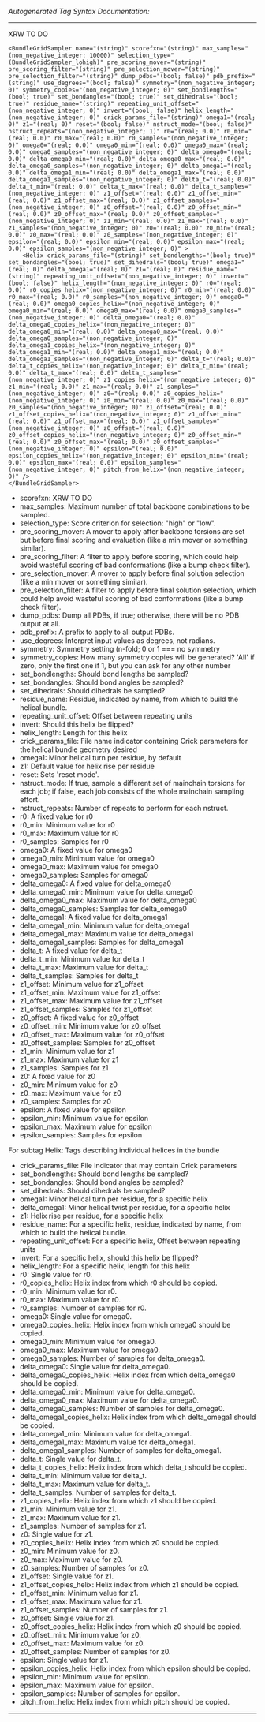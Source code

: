 _Autogenerated Tag Syntax Documentation:_

---
XRW TO DO

```
<BundleGridSampler name="(string)" scorefxn="(string)" max_samples="(non_negative_integer; 10000)" selection_type="(BundleGridSampler_lohigh)" pre_scoring_mover="(string)" pre_scoring_filter="(string)" pre_selection_mover="(string)" pre_selection_filter="(string)" dump_pdbs="(bool; false)" pdb_prefix="(string)" use_degrees="(bool; false)" symmetry="(non_negative_integer; 0)" symmetry_copies="(non_negative_integer; 0)" set_bondlengths="(bool; true)" set_bondangles="(bool; true)" set_dihedrals="(bool; true)" residue_name="(string)" repeating_unit_offset="(non_negative_integer; 0)" invert="(bool; false)" helix_length="(non_negative_integer; 0)" crick_params_file="(string)" omega1="(real; 0)" z1="(real; 0)" reset="(bool; false)" nstruct_mode="(bool; false)" nstruct_repeats="(non_negative_integer; 1)" r0="(real; 0.0)" r0_min="(real; 0.0)" r0_max="(real; 0.0)" r0_samples="(non_negative_integer; 0)" omega0="(real; 0.0)" omega0_min="(real; 0.0)" omega0_max="(real; 0.0)" omega0_samples="(non_negative_integer; 0)" delta_omega0="(real; 0.0)" delta_omega0_min="(real; 0.0)" delta_omega0_max="(real; 0.0)" delta_omega0_samples="(non_negative_integer; 0)" delta_omega1="(real; 0.0)" delta_omega1_min="(real; 0.0)" delta_omega1_max="(real; 0.0)" delta_omega1_samples="(non_negative_integer; 0)" delta_t="(real; 0.0)" delta_t_min="(real; 0.0)" delta_t_max="(real; 0.0)" delta_t_samples="(non_negative_integer; 0)" z1_offset="(real; 0.0)" z1_offset_min="(real; 0.0)" z1_offset_max="(real; 0.0)" z1_offset_samples="(non_negative_integer; 0)" z0_offset="(real; 0.0)" z0_offset_min="(real; 0.0)" z0_offset_max="(real; 0.0)" z0_offset_samples="(non_negative_integer; 0)" z1_min="(real; 0.0)" z1_max="(real; 0.0)" z1_samples="(non_negative_integer; 0)" z0="(real; 0.0)" z0_min="(real; 0.0)" z0_max="(real; 0.0)" z0_samples="(non_negative_integer; 0)" epsilon="(real; 0.0)" epsilon_min="(real; 0.0)" epsilon_max="(real; 0.0)" epsilon_samples="(non_negative_integer; 0)" >
    <Helix crick_params_file="(string)" set_bondlengths="(bool; true)" set_bondangles="(bool; true)" set_dihedrals="(bool; true)" omega1="(real; 0)" delta_omega1="(real; 0)" z1="(real; 0)" residue_name="(string)" repeating_unit_offset="(non_negative_integer; 0)" invert="(bool; false)" helix_length="(non_negative_integer; 0)" r0="(real; 0.0)" r0_copies_helix="(non_negative_integer; 0)" r0_min="(real; 0.0)" r0_max="(real; 0.0)" r0_samples="(non_negative_integer; 0)" omega0="(real; 0.0)" omega0_copies_helix="(non_negative_integer; 0)" omega0_min="(real; 0.0)" omega0_max="(real; 0.0)" omega0_samples="(non_negative_integer; 0)" delta_omega0="(real; 0.0)" delta_omega0_copies_helix="(non_negative_integer; 0)" delta_omega0_min="(real; 0.0)" delta_omega0_max="(real; 0.0)" delta_omega0_samples="(non_negative_integer; 0)" delta_omega1_copies_helix="(non_negative_integer; 0)" delta_omega1_min="(real; 0.0)" delta_omega1_max="(real; 0.0)" delta_omega1_samples="(non_negative_integer; 0)" delta_t="(real; 0.0)" delta_t_copies_helix="(non_negative_integer; 0)" delta_t_min="(real; 0.0)" delta_t_max="(real; 0.0)" delta_t_samples="(non_negative_integer; 0)" z1_copies_helix="(non_negative_integer; 0)" z1_min="(real; 0.0)" z1_max="(real; 0.0)" z1_samples="(non_negative_integer; 0)" z0="(real; 0.0)" z0_copies_helix="(non_negative_integer; 0)" z0_min="(real; 0.0)" z0_max="(real; 0.0)" z0_samples="(non_negative_integer; 0)" z1_offset="(real; 0.0)" z1_offset_copies_helix="(non_negative_integer; 0)" z1_offset_min="(real; 0.0)" z1_offset_max="(real; 0.0)" z1_offset_samples="(non_negative_integer; 0)" z0_offset="(real; 0.0)" z0_offset_copies_helix="(non_negative_integer; 0)" z0_offset_min="(real; 0.0)" z0_offset_max="(real; 0.0)" z0_offset_samples="(non_negative_integer; 0)" epsilon="(real; 0.0)" epsilon_copies_helix="(non_negative_integer; 0)" epsilon_min="(real; 0.0)" epsilon_max="(real; 0.0)" epsilon_samples="(non_negative_integer; 0)" pitch_from_helix="(non_negative_integer; 0)" />
</BundleGridSampler>
```

-   scorefxn: XRW TO DO
-   max_samples: Maximum number of total backbone combinations to be sampled.
-   selection_type: Score criterion for selection: "high" or "low".
-   pre_scoring_mover: A mover to apply after backbone torsions are set but before final scoring and evaluation (like a min mover or something similar).
-   pre_scoring_filter: A filter to apply before scoring, which could help avoid wasteful scoring of bad conformations (like a bump check filter).
-   pre_selection_mover: A mover to apply before final solution selection (like a min mover or something similar).
-   pre_selection_filter: A filter to apply before final solution selection, which could help avoid wasteful scoring of bad conformations (like a bump check filter).
-   dump_pdbs: Dump all PDBs, if true; otherwise, there will be no PDB output at all.
-   pdb_prefix: A prefix to apply to all output PDBs.
-   use_degrees: Interpret input values as degrees, not radians.
-   symmetry: Symmetry setting (n-fold; 0 or 1 === no symmetry
-   symmetry_copies: How many symmetry copies will be generated? 'All' if zero, only the first one if 1, but you can ask for any other number
-   set_bondlengths: Should bond lengths be sampled?
-   set_bondangles: Should bond angles be sampled?
-   set_dihedrals: Should dihedrals be sampled?
-   residue_name: Residue, indicated by name, from which to build the helical bundle.
-   repeating_unit_offset: Offset between repeating units
-   invert: Should this helix be flipped?
-   helix_length: Length for this helix
-   crick_params_file: File name indicator containing Crick parameters for the helical bundle geometry desired
-   omega1: Minor helical turn per residue, by default
-   z1: Default value for helix rise per residue
-   reset: Sets 'reset mode'.
-   nstruct_mode: If true, sample a different set of mainchain torsions for each job; if false, each job consists of the whole mainchain sampling effort.
-   nstruct_repeats: Number of repeats to perform for each nstruct.
-   r0: A fixed value for r0
-   r0_min: Minimum value for r0
-   r0_max: Maximum value for r0
-   r0_samples: Samples for r0
-   omega0: A fixed value for omega0
-   omega0_min: Minimum value for omega0
-   omega0_max: Maximum value for omega0
-   omega0_samples: Samples for omega0
-   delta_omega0: A fixed value for delta_omega0
-   delta_omega0_min: Minimum value for delta_omega0
-   delta_omega0_max: Maximum value for delta_omega0
-   delta_omega0_samples: Samples for delta_omega0
-   delta_omega1: A fixed value for delta_omega1
-   delta_omega1_min: Minimum value for delta_omega1
-   delta_omega1_max: Maximum value for delta_omega1
-   delta_omega1_samples: Samples for delta_omega1
-   delta_t: A fixed value for delta_t
-   delta_t_min: Minimum value for delta_t
-   delta_t_max: Maximum value for delta_t
-   delta_t_samples: Samples for delta_t
-   z1_offset: Minimum value for z1_offset
-   z1_offset_min: Maximum value for z1_offset
-   z1_offset_max: Maximum value for z1_offset
-   z1_offset_samples: Samples for z1_offset
-   z0_offset: A fixed value for z0_offset
-   z0_offset_min: Minimum value for z0_offset
-   z0_offset_max: Maximum value for z0_offset
-   z0_offset_samples: Samples for z0_offset
-   z1_min: Minimum value for z1
-   z1_max: Maximum value for z1
-   z1_samples: Samples for z1
-   z0: A fixed value for z0
-   z0_min: Minimum value for z0
-   z0_max: Maximum value for z0
-   z0_samples: Samples for z0
-   epsilon: A fixed value for epsilon
-   epsilon_min: Minimum value for epsilon
-   epsilon_max: Maximum value for epsilon
-   epsilon_samples: Samples for epsilon


For subtag Helix: Tags describing individual helices in the bundle

-   crick_params_file: File indicator that may contain Crick parameters
-   set_bondlengths: Should bond lengths be sampled?
-   set_bondangles: Should bond angles be sampled?
-   set_dihedrals: Should dihedrals be sampled?
-   omega1: Minor helical turn per residue, for a specific helix
-   delta_omega1: Minor helical twist per residue, for a specific helix
-   z1: Helix rise per residue, for a specific helix
-   residue_name: For a specific helix, residue, indicated by name, from which to build the helical bundle.
-   repeating_unit_offset: For a specific helix, Offset between repeating units
-   invert: For a specific helix, should this helix be flipped?
-   helix_length: For a specific helix, length for this helix
-   r0: Single value for r0.
-   r0_copies_helix: Helix index from which r0 should be copied.
-   r0_min: Minimum value for r0.
-   r0_max: Maximum value for r0.
-   r0_samples: Number of samples for r0.
-   omega0: Single value for omega0.
-   omega0_copies_helix: Helix index from which omega0 should be copied.
-   omega0_min: Minimum value for omega0.
-   omega0_max: Maximum value for omega0.
-   omega0_samples: Number of samples for delta_omega0.
-   delta_omega0: Single value for delta_omega0.
-   delta_omega0_copies_helix: Helix index from which delta_omega0 should be copied.
-   delta_omega0_min: Minimum value for delta_omega0.
-   delta_omega0_max: Maximum value for delta_omega0.
-   delta_omega0_samples: Number of samples for delta_omega0.
-   delta_omega1_copies_helix: Helix index from which delta_omega1 should be copied.
-   delta_omega1_min: Minimum value for delta_omega1.
-   delta_omega1_max: Maximum value for delta_omega1.
-   delta_omega1_samples: Number of samples for delta_omega1.
-   delta_t: Single value for delta_t.
-   delta_t_copies_helix: Helix index from which delta_t should be copied.
-   delta_t_min: Minimum value for delta_t.
-   delta_t_max: Maximum value for delta_t.
-   delta_t_samples: Number of samples for delta_t.
-   z1_copies_helix: Helix index from which z1 should be copied.
-   z1_min: Minimum value for z1.
-   z1_max: Maximum value for z1.
-   z1_samples: Number of samples for z1.
-   z0: Single value for z1.
-   z0_copies_helix: Helix index from which z0 should be copied.
-   z0_min: Minimum value for z0.
-   z0_max: Maximum value for z0.
-   z0_samples: Number of samples for z0.
-   z1_offset: Single value for z1.
-   z1_offset_copies_helix: Helix index from which z1 should be copied.
-   z1_offset_min: Minimum value for z1.
-   z1_offset_max: Maximum value for z1.
-   z1_offset_samples: Number of samples for z1.
-   z0_offset: Single value for z1.
-   z0_offset_copies_helix: Helix index from which z0 should be copied.
-   z0_offset_min: Minimum value for z0.
-   z0_offset_max: Maximum value for z0.
-   z0_offset_samples: Number of samples for z0.
-   epsilon: Single value for z1.
-   epsilon_copies_helix: Helix index from which epsilon should be copied.
-   epsilon_min: Minimum value for epsilon.
-   epsilon_max: Maximum value for epsilon.
-   epsilon_samples: Number of samples for epsilon.
-   pitch_from_helix: Helix index from which pitch should be copied.

---
